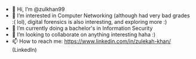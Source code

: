 - 👋 Hi, I’m @zulkhan99
- 👀 I’m interested in Computer Networking (although had very bad grades :( lol), digital forensics is also interesting, and exploring more :)
- 🌱 I’m currently doing a bachelor's in Information Security
- 💞️ I’m looking to collaborate on anything interesting haha :)
- 📫 How to reach me: https://www.linkedin.com/in/zulekah-khan/ (LinkedIn)

<!---
zulkhan99/zulkhan99 is a ✨ special ✨ repository because its `README.md` (this file) appears on your GitHub profile.
You can click the Preview link to take a look at your changes.
--->
